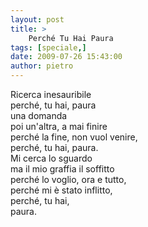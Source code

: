 ```yaml
---
layout: post
title: >
    Perché Tu Hai Paura
tags: [speciale,]
date: 2009-07-26 15:43:00
author: pietro
---
```

Ricerca inesauribile<br/>perché, tu hai, paura<br/>una domanda<br/>poi un'altra, a mai finire<br/>perché la fine, non vuol venire,<br/>perché, tu hai, paura.<br/>Mi cerca lo sguardo<br/>ma il mio graffia il soffitto<br/>perché lo voglio, ora e tutto,<br/>perché mi è stato inflitto,<br/>perché, tu hai,<br/>paura.
